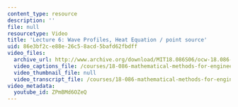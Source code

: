 ```yaml
---
content_type: resource
description: ''
file: null
resourcetype: Video
title: 'Lecture 6: Wave Profiles, Heat Equation / point source'
uid: 86e3bf2c-e88e-26c5-8acd-5bafd62fbdff
video_files:
  archive_url: http://www.archive.org/download/MIT18.086S06/ocw-18.086-21feb2006-220k.mp4
  video_captions_file: /courses/18-086-mathematical-methods-for-engineers-ii-spring-2006/c94c254c6f8853fdb3fbffff955426dc_ZPmBMd6OZeQ.vtt
  video_thumbnail_file: null
  video_transcript_file: /courses/18-086-mathematical-methods-for-engineers-ii-spring-2006/1b936bf87a6f79081f5b9c5eeacab715_ZPmBMd6OZeQ.pdf
video_metadata:
  youtube_id: ZPmBMd6OZeQ
---
```

